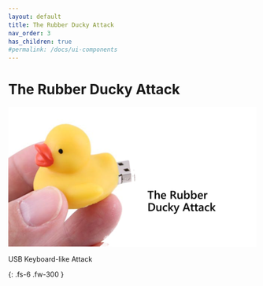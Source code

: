 ```yaml
---
layout: default
title: The Rubber Ducky Attack
nav_order: 3
has_children: true
#permalink: /docs/ui-components
---
```


# The Rubber Ducky Attack

![](/assets/images/scenario01/Scenario01_01.PNG "Scenario 06")

USB Keyboard-like Attack 



{: .fs-6 .fw-300 }
